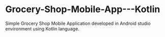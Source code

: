 # Grocery-Shop-Mobile-App---Kotlin
Simple Grocery Shop Mobile Application developed in Android studio environment using Kotlin language. 

